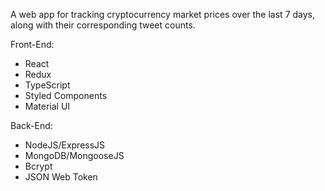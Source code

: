 A web app for tracking cryptocurrency market prices over the last 7 days, along with their corresponding tweet counts.

Front-End:

- React
- Redux
- TypeScript
- Styled Components
- Material UI

Back-End:

- NodeJS/ExpressJS
- MongoDB/MongooseJS
- Bcrypt
- JSON Web Token
